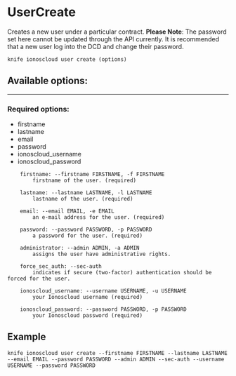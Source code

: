 # UserCreate

Creates a new user under a particular contract.
**Please Note**: The password set here cannot be updated through the API currently. It is recommended that a new user log into the DCD and change their password.

    knife ionoscloud user create (options)


## Available options:
---

### Required options:
* firstname
* lastname
* email
* password
* ionoscloud_username
* ionoscloud_password

```
    firstname: --firstname FIRSTNAME, -f FIRSTNAME
        firstname of the user. (required)

    lastname: --lastname LASTNAME, -l LASTNAME
        lastname of the user. (required)

    email: --email EMAIL, -e EMAIL
        an e-mail address for the user. (required)

    password: --password PASSWORD, -p PASSWORD
        a password for the user. (required)

    administrator: --admin ADMIN, -a ADMIN
        assigns the user have administrative rights.

    force_sec_auth: --sec-auth
        indicates if secure (two-factor) authentication should be forced for the user.

    ionoscloud_username: --username USERNAME, -u USERNAME
        your Ionoscloud username (required)

    ionoscloud_password: --password PASSWORD, -p PASSWORD
        your Ionoscloud password (required)

```
## Example

```text
knife ionoscloud user create --firstname FIRSTNAME --lastname LASTNAME --email EMAIL --password PASSWORD --admin ADMIN --sec-auth --username USERNAME --password PASSWORD
```
